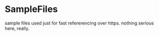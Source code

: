 # SampleFiles
sample files used just for fast refererencing over https. nothing serious here, really.
